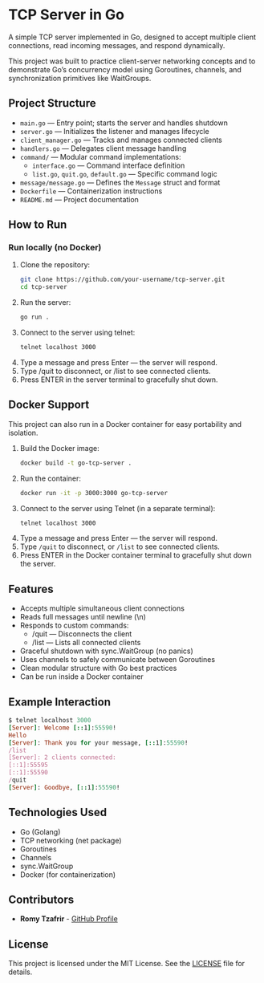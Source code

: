 # TCP Server in Go

A simple TCP server implemented in Go, designed to accept multiple client connections, read incoming messages, and respond dynamically.

This project was built to practice client-server networking concepts and to demonstrate Go’s concurrency model using Goroutines, channels, and synchronization primitives like WaitGroups.

## Project Structure

- `main.go` — Entry point; starts the server and handles shutdown  
- `server.go` — Initializes the listener and manages lifecycle  
- `client_manager.go` — Tracks and manages connected clients  
- `handlers.go` — Delegates client message handling  
- `command/` — Modular command implementations:
  - `interface.go` — Command interface definition
  - `list.go`, `quit.go`, `default.go` — Specific command logic
- `message/message.go` — Defines the `Message` struct and format
- `Dockerfile` — Containerization instructions
- `README.md` — Project documentation

## How to Run

### Run locally (no Docker)

1. Clone the repository:
   ```bash
   git clone https://github.com/your-username/tcp-server.git
   cd tcp-server
2. Run the server:
   ```bash
   go run .
3. Connect to the server using telnet:
   ```bash
   telnet localhost 3000
4. Type a message and press Enter — the server will respond.
5. Type /quit to disconnect, or /list to see connected clients.
6. Press ENTER in the server terminal to gracefully shut down.

## Docker Support

This project can also run in a Docker container for easy portability and isolation.

1. Build the Docker image:
    ```bash
    docker build -t go-tcp-server .
    ```
2. Run the container:
    ```bash
    docker run -it -p 3000:3000 go-tcp-server
    ```
3. Connect to the server using Telnet (in a separate terminal):
    ```bash
    telnet localhost 3000
    ```
4. Type a message and press Enter — the server will respond.
5. Type `/quit` to disconnect, or `/list` to see connected clients.
6. Press ENTER in the Docker container terminal to gracefully shut down the server.

## Features
- Accepts multiple simultaneous client connections
- Reads full messages until newline (\n)
- Responds to custom commands:
  - /quit — Disconnects the client
  - /list — Lists all connected clients
- Graceful shutdown with sync.WaitGroup (no panics)
- Uses channels to safely communicate between Goroutines
- Clean modular structure with Go best practices
- Can be run inside a Docker container

## Example Interaction
```ruby
$ telnet localhost 3000
[Server]: Welcome [::1]:55590!
Hello
[Server]: Thank you for your message, [::1]:55590!
/list
[Server]: 2 clients connected:
[::1]:55595
[::1]:55590
/quit
[Server]: Goodbye, [::1]:55590!

```

## Technologies Used
- Go (Golang)
- TCP networking (net package)
- Goroutines
- Channels
- sync.WaitGroup
- Docker (for containerization)

## Contributors

- **Romy Tzafrir** - [GitHub Profile](https://github.com/romytz)

## License

This project is licensed under the MIT License. See the [LICENSE](LICENSE) file for details.
